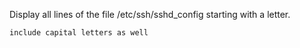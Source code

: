 Display all lines of the file /etc/ssh/sshd_config starting with a letter.

    include capital letters as well

